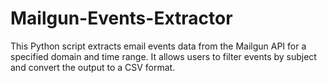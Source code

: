 # Mailgun-Events-Extractor
This Python script extracts email events data from the Mailgun API for a specified domain and time range. It allows users to filter events by subject and convert the output to a CSV format.

